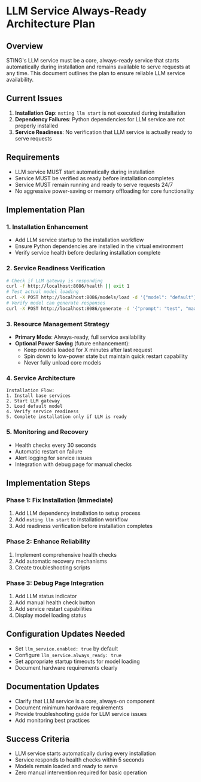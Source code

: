 # LLM Service Always-Ready Architecture Plan

## Overview
STING's LLM service must be a core, always-ready service that starts automatically during installation and remains available to serve requests at any time. This document outlines the plan to ensure reliable LLM service availability.

## Current Issues
1. **Installation Gap**: `msting llm start` is not executed during installation
2. **Dependency Failures**: Python dependencies for LLM service are not properly installed
3. **Service Readiness**: No verification that LLM service is actually ready to serve requests

## Requirements
- LLM service MUST start automatically during installation
- Service MUST be verified as ready before installation completes
- Service MUST remain running and ready to serve requests 24/7
- No aggressive power-saving or memory offloading for core functionality

## Implementation Plan

### 1. Installation Enhancement
- Add LLM service startup to the installation workflow
- Ensure Python dependencies are installed in the virtual environment
- Verify service health before declaring installation complete

### 2. Service Readiness Verification
```bash
# Check if LLM gateway is responding
curl -f http://localhost:8086/health || exit 1
# Test actual model loading
curl -X POST http://localhost:8086/models/load -d '{"model": "default"}' || exit 1
# Verify model can generate responses
curl -X POST http://localhost:8086/generate -d '{"prompt": "test", "max_tokens": 10}' || exit 1
```

### 3. Resource Management Strategy
- **Primary Mode**: Always-ready, full service availability
- **Optional Power Saving** (future enhancement):
  - Keep models loaded for X minutes after last request
  - Spin down to low-power state but maintain quick restart capability
  - Never fully unload core models

### 4. Service Architecture
```
Installation Flow:
1. Install base services
2. Start LLM gateway
3. Load default model
4. Verify service readiness
5. Complete installation only if LLM is ready
```

### 5. Monitoring and Recovery
- Health checks every 30 seconds
- Automatic restart on failure
- Alert logging for service issues
- Integration with debug page for manual checks

## Implementation Steps

### Phase 1: Fix Installation (Immediate)
1. Add LLM dependency installation to setup process
2. Add `msting llm start` to installation workflow
3. Add readiness verification before installation completes

### Phase 2: Enhance Reliability
1. Implement comprehensive health checks
2. Add automatic recovery mechanisms
3. Create troubleshooting scripts

### Phase 3: Debug Page Integration
1. Add LLM status indicator
2. Add manual health check button
3. Add service restart capabilities
4. Display model loading status

## Configuration Updates Needed
- Set `llm_service.enabled: true` by default
- Configure `llm_service.always_ready: true`
- Set appropriate startup timeouts for model loading
- Document hardware requirements clearly

## Documentation Updates
- Clarify that LLM service is a core, always-on component
- Document minimum hardware requirements
- Provide troubleshooting guide for LLM service issues
- Add monitoring best practices

## Success Criteria
- LLM service starts automatically during every installation
- Service responds to health checks within 5 seconds
- Models remain loaded and ready to serve
- Zero manual intervention required for basic operation